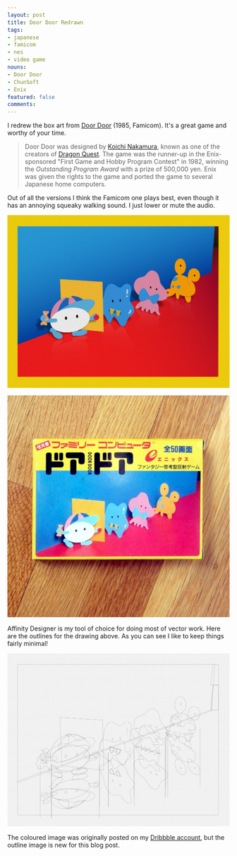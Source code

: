 ```yaml
---
layout: post
title: Door Door Redrawn
tags:
- japanese
- famicom
- nes
- video game
nouns:
- Door Door
- ChunSoft
- Enix
featured: false
comments:
---
```


I redrew the box art from [Door Door](https://en.wikipedia.org/wiki/Door_Door) (1985, Famicom). It's a great game and worthy of your time.

> Door Door was designed by [Koichi Nakamura](https://en.wikipedia.org/wiki/Koichi_Nakamura), known as one of the creators of [Dragon Quest](https://en.wikipedia.org/wiki/Dragon_Quest). The game was the runner-up in the Enix-sponsored "First Game and Hobby Program Contest" in 1982, winning the *Outstanding Program Award* with a prize of 500,000 yen. Enix was given the rights to the game and ported the game to several Japanese home computers.

Out of all the versions I think the Famicom one plays best, even though it has an annoying squeaky walking sound. I just lower or mute the audio.

![PNG](/images/posts/door-door-redrawn-colour.png)

![JPG](/images/posts/door-door-original.jpg)

Affinity Designer is my tool of choice for doing most of vector work. Here are the outlines for the drawing above. As you can see I like to keep things fairly minimal!

![PNG](/images/posts/door-door-redrawn-outline.png)

The coloured image was originally posted on my [Dribbble account](https://dribbble.com/shots/5872857-Door-Door-Redrawn), but the outline image is new for this blog post.
